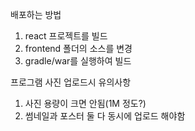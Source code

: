 배포하는 방법

1. react 프로젝트를 빌드
2. frontend 폴더의 소스를 변경
3. gradle/war를 실행하여 빌드

프로그램 사진 업로드시 유의사항
1. 사진 용량이 크면 안됨(1M 정도?)
2. 썸네일과 포스터 둘 다 동시에 업로드 해야함
